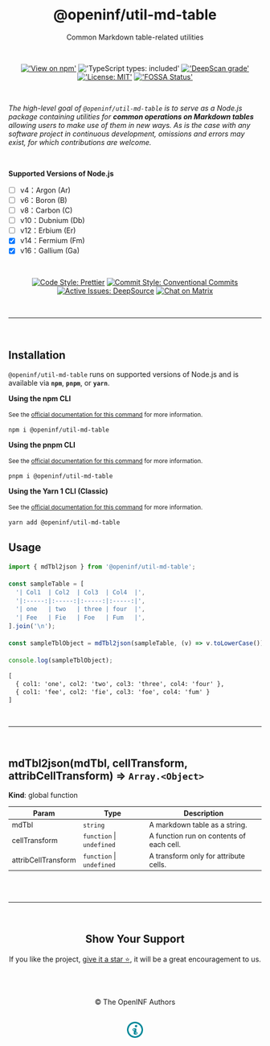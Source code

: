 <div align="center">

# @openinf/util-md-table

Common Markdown table-related utilities

<br />

[!['View on npm'][npm-badge--shields]][npm-badge-url]
!['TypeScript types: included'][types-included-badge]
[!['DeepScan grade'][deepscan-badge]][deepscan-url]
[!['License: MIT'][license-badge--shields]][license-badge-url]
[!['FOSSA Status'][fossa-badge]][fossa-url]

</div>

<br />

_The high-level goal of `@openinf/util-md-table` is to serve as a Node.js
package containing utilities for **common operations on Markdown tables**
allowing users to make use of them in new ways. As is the case with any software
project in continuous development, omissions and errors may exist, for which
contributions are welcome._

<br />

**Supported Versions of Node.js**

- [ ] v4：Argon (Ar)
- [ ] v6：Boron (B)
- [ ] v8：Carbon (C)
- [ ] v10：Dubnium (Db)
- [ ] v12：Erbium (Er)
- [x] v14：Fermium (Fm)
- [x] v16：Gallium (Ga)
<!-- TODO
- [ ] v18：Hydrogen (H)
- [x] v20: Iron (Fe) -->

<br />

<div align="center">

[![Code Style: Prettier][prettier-badge]][prettier-url]
[![Commit Style: Conventional Commits][conventional-commits-badge]][conventional-commits-url]
[![Active Issues: DeepSource][deepsource-badge]][deepsource-url]
[![Chat on Matrix][matrix-badge--shields]][matrix-url]

</div>

<br />

---

<br />

## Installation

`@openinf/util-md-table` runs on supported versions of Node.js and is available
via **`npm`**, **`pnpm`**, or **`yarn`**.

**Using the npm CLI**

<small>See the
[official documentation for this command](https://docs.npmjs.com/cli/commands/npm-install)
for more information.</small>

```shell
npm i @openinf/util-md-table
```

**Using the pnpm CLI**

<small>See the
[official documentation for this command](https://pnpm.io/cli/install) for more
information.</small>

```shell
pnpm i @openinf/util-md-table
```

**Using the Yarn 1 CLI (Classic)**

<small>See the
[official documentation for this command](https://classic.yarnpkg.com/en/docs/cli/add)
for more information.</small>

```shell
yarn add @openinf/util-md-table
```

## Usage

```ts
import { mdTbl2json } from '@openinf/util-md-table';

const sampleTable = [
  '| Col1  | Col2  | Col3  | Col4  |',
  '|:-----:|:-----:|:-----:|:-----:|',
  '| one   | two   | three | four  |',
  '| Fee   | Fie   | Foe   | Fum   |',
].join('\n');

const sampleTblObject = mdTbl2json(sampleTable, (v) => v.toLowerCase());

console.log(sampleTblObject);
```

```console
[
  { col1: 'one', col2: 'two', col3: 'three', col4: 'four' },
  { col1: 'fee', col2: 'fie', col3: 'foe', col4: 'fum' }
]
```

<br />

---

<br />

<a name="mdTbl2json"></a>

## mdTbl2json(mdTbl, cellTransform, attribCellTransform) ⇒ <code>Array.&lt;Object&gt;</code>

**Kind**: global function

| Param               | Type                                            | Description                              |
| ------------------- | ----------------------------------------------- | ---------------------------------------- |
| mdTbl               | <code>string</code>                             | A markdown table as a string.            |
| cellTransform       | <code>function</code> \| <code>undefined</code> | A function run on contents of each cell. |
| attribCellTransform | <code>function</code> \| <code>undefined</code> | A transform only for attribute cells.    |

<br /><br />

---

<br />

<div align="center">

## Show Your Support

<!-- Give a ⭐️ if this project helped you! -->

If you like the project, [give it a star ⭐️], it will be a great encouragement
to us.

<br /><br />

&copy; The OpenINF Authors

<br />

<a title="The OpenINF website" href="https://open.inf.is" rel="author">
  <img alt="The OpenINF logo" height="32px" width="32px" src="https://raw.githubusercontent.com/openinf/openinf.github.io/live/logo.svg?sanitize=true" />
</a>

</div>

<!-- prettier-ignore-start -->
<!-- PRESERVE LINK DEFINITION LABEL CASE - START -->

[give it a star ⭐️]: https://github.com/openinf/util-md-table/stargazers

[deepscan-badge]: https://badgen.net/deepscan/grade/team/18447/project/21801/branch/634012?icon=deepscan
[deepscan-url]: https://deepscan.io/dashboard#view=project&tid=18447&pid=21801&bid=634012
[deepsource-badge]: https://deepsource.io/gh/openinf/util-md-table.svg/?label=active+issues&show_trend=true&token=l5A9MkZiKP1kWI8AWvY98Hd-
[deepsource-url]: https://deepsource.io/gh/openinf/util-md-table/?ref=repository-badge 'Active Issues: DeepSource'
[conventional-commits-badge]: https://img.shields.io/badge/commit%20style-Conventional-%23fa6673?logoColor=white&logo=data:image/svg+xml;base64,PHN2ZyB4bWxucz0iaHR0cDovL3d3dy53My5vcmcvMjAwMC9zdmciIHZpZXdCb3g9IjAgMCAzMCAzMCI+PHBhdGggc3R5bGU9ImZpbGw6ICNGRkYiIGQ9Ik0xNSwyQTEzLDEzLDAsMSwxLDIsMTUsMTMsMTMsMCwwLDEsMTUsMm0wLTJBMTUsMTUsMCwxLDAsMzAsMTUsMTUsMTUsMCwwLDAsMTUsMFoiLz48L3N2Zz4K 'Commit Style: Conventional Commits'
[conventional-commits-url]: https://www.conventionalcommits.org 'Commit Style: Conventional Commits'
[fossa-badge]: https://app.fossa.com/api/projects/git%2Bgithub.com%2Fopeninf%2Futil-md-table.svg?type=small 'FOSSA Status'
[fossa-url]: https://app.fossa.com/projects/git%2Bgithub.com%2Fopeninf%2Futil-md-table?ref=badge_small 'FOSSA Status'
[license-badge-url]: https://spdx.org/licenses/MIT.html 'License: MIT'
[license-badge--shields]: https://img.shields.io/github/license/openinf/util-md-table?color=blue&logo=github 'License: MIT'
[matrix-badge--shields]: https://img.shields.io/badge/matrix-join%20chat-%2346BC99?logo=matrix 'Chat on Matrix'
[matrix-url]: https://matrix.to/#/#openinf:matrix.org 'You&apos;re invited to talk on Matrix'
[npm-badge--shields]: https://img.shields.io/npm/v/@openinf/util-md-table/latest.svg?logo=npm 'View on npm'
[npm-badge-url]: https://www.npmjs.com/package/@openinf/util-md-table#top 'View on npm'
[prettier-badge]: https://img.shields.io/badge/code_style-Prettier-ff69b4.svg?logo=prettier 'Code Style: Prettier'
[prettier-url]: https://prettier.io/playground 'Code Style: Prettier'
[types-included-badge]: https://badgen.net/npm/types/@openinf/util-md-table?icon=typescript 'TypeScript types: included'

<!-- PRESERVE LINK DEFINITION LABEL CASE - END -->
<!-- prettier-ignore-end -->
